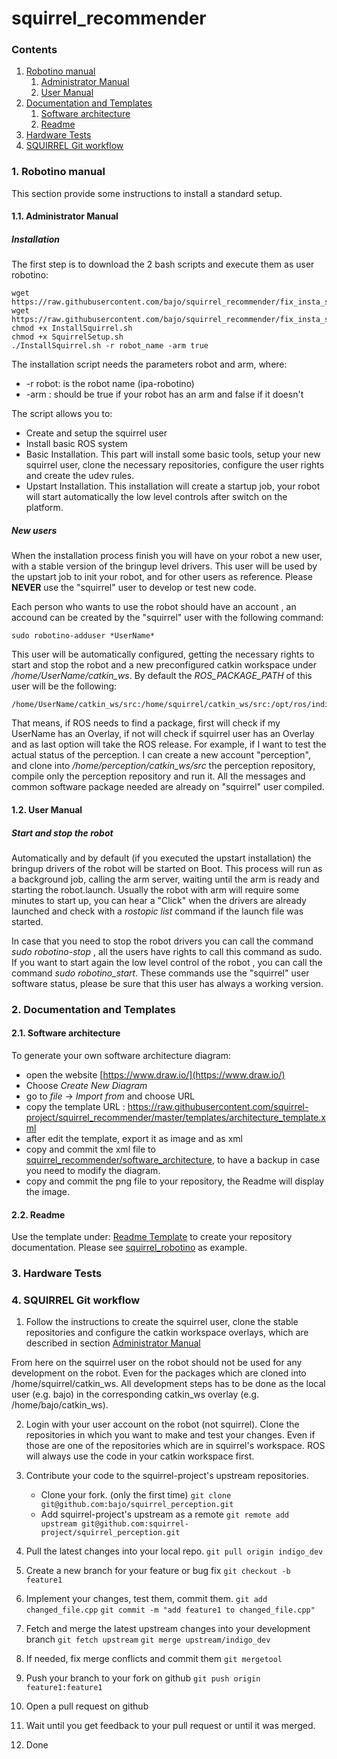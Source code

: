 # squirrel_recommender

### Contents

1. <a href="#Robotino-manual">Robotino manual</a>
     1. <a href="#Administrator-manual">Administrator Manual</a>
     2. <a href="#User-manual">User Manual</a>
2. <a href="#Documentation-and-Templates">Documentation and Templates</a>
     1. <a href="#Software-architecture">Software architecture</a>
     2. <a href="#Readme">Readme</a>
3. <a href="#Hardware-test">Hardware Tests</a>
4. <a href="#Git-workflow">SQUIRREL Git workflow</a>


### 1. Robotino manual <a id="1--installation-requirements"/> 
This section provide some instructions to install a standard setup.
 
#### 1.1. Administrator Manual <a id="Administrator-manual"/> 
##### Installation
The first step is to download the 2 bash scripts and execute them as user robotino:
```
wget https://raw.githubusercontent.com/bajo/squirrel_recommender/fix_insta_script/setup_robotino/InstallSquirrel.sh
wget https://raw.githubusercontent.com/bajo/squirrel_recommender/fix_insta_script/setup_robotino/SquirrelSetup.sh
chmod +x InstallSquirrel.sh
chmod +x SquirrelSetup.sh
./InstallSquirrel.sh -r robot_name -arm true
```

The installation script needs the parameters robot and arm, where:

* -r robot: is the robot name (ipa-robotino)
* -arm : should be true if your robot has an arm and false if it doesn't

The script allows you to:
* Create and setup the squirrel user
* Install basic ROS system
* Basic Installation. This part will install some basic tools, setup your new squirrel user, clone the necessary repositories, configure the user rights and create the udev rules.
* Upstart Installation. This installation will create a startup job, your robot will start automatically the low level controls after switch on the platform. 

##### New users

When the installation process finish you will have on your robot a new user, with a stable version of the bringup level drivers. This user will be used by the upstart job to init your robot, and for other users as reference. Please **NEVER** use the "squirrel" user to develop or test new code.

Each person who wants to use the robot should have an account , an accound can be created by the "squirrel" user with the following command:
```
sudo robotino-adduser *UserName*
```
This user will be automatically configured, getting the necessary rights to start and stop the robot and a new preconfigured catkin workspace under */home/UserName/catkin_ws*. By default the *ROS_PACKAGE_PATH* of this user will be the following:
```
/home/UserName/catkin_ws/src:/home/squirrel/catkin_ws/src:/opt/ros/indigo/share:/opt/ros/indigo/stacks
```
That means, if ROS needs to find a package, first will check if my UserName has an Overlay, if not will check if squirrel user has an Overlay and as last option will take the ROS release. 
For example, if I want to test the actual status of the perception. I can create a new account "perception", and clone into */home/perception/catkin_ws/src* the perception repository, compile only the perception repository and run it. All the messages and common software package needed are already on "squirrel" user compiled. 

#### 1.2. User Manual <a id="User-manual"/> 
##### Start and stop the robot

Automatically and by default (if you executed the upstart installation) the bringup drivers of the robot will be started on Boot. This process will run as a background job, calling the arm server, waiting until the arm is ready and starting the robot.launch. Usually the robot with arm will require some minutes to start up, you can hear a "Click" when the drivers are already launched and check with a *rostopic list* command if the launch file was started.

In case that you need to stop the robot drivers you can call the command *sudo robotino-stop* , all the users have rights to call this command as sudo. If you want to start again the low level control of the robot , you can call the command *sudo robotino_start*. These commands use the "squirrel" user software status, please be sure that this user has always a working version.

### 2. Documentation and Templates <a id="Documentation-and-Templates"/> 

#### 2.1. Software architecture <a id="Software-architecture"/> 

To generate your own software architecture diagram:

* open the website [https://www.draw.io/](https://www.draw.io/)
* Choose *Create New Diagram*
* go to *file* -> *Import from* and choose URL
* copy the template URL : https://raw.githubusercontent.com/squirrel-project/squirrel_recommender/master/templates/architecture_template.xml
* after edit the template, export it as image and as xml 
* copy and commit the xml file to [squirrel_recommender/software_architecture](https://github.com/squirrel-project/squirrel_recommender/tree/master/software_architecture), to have a backup in case you need to modify the diagram.
* copy and commit the png file to your repository, the Readme will display the image.

#### 2.2. Readme <a id="Readme"/> 

Use the template under: [Readme Template](https://raw.githubusercontent.com/squirrel-project/squirrel_recommender/master/templates/README.md) to create your repository documentation. Please see [squirrel_robotino](https://github.com/squirrel-project/squirrel_robotino/blob/indigo_dev/README.md) as example.

### 3. Hardware Tests <a id="Hardware-test"/> 


### 4. SQUIRREL Git workflow<a id="Git-workflow"/> 
1. Follow the instructions to create the squirrel user, clone the stable repositories and configure the catkin workspace overlays, which are described in section <a href="#Administrator-manual">Administrator Manual</a>

From here on the squirrel user on the robot should not be used for any development on the robot. Even for the packages which are cloned into /home/squirrel/catkin_ws.
All development steps has to be done as the local user (e.g. bajo) in the corresponding catkin_ws overlay (e.g. /home/bajo/catkin_ws).

2. Login with your user account on the robot (not squirrel).
Clone the repositories in which you want to make and test your changes. Even if those are one of the repositories which are in squirrel's workspace. ROS will always use the code in your catkin workspace first.

3. Contribute your code to the squirrel-project's upstream repositories.
   * Clone your fork. (only the first time)
`git clone git@github.com:bajo/squirrel_perception.git`
   * Add squirrel-project's upstream as a remote
`git remote add upstream git@github.com:squirrel-project/squirrel_perception.git`
  1. Pull the latest changes into your local repo.
`git pull origin indigo_dev`
  2. Create a new branch for your feature or bug fix
`git checkout -b feature1`
  3. Implement your changes, test them, commit them. 
`git add changed_file.cpp`
`git commit -m "add feature1 to changed_file.cpp"`
  4. Fetch and merge the latest upstream changes into your development branch
`git fetch upstream`
`git merge upstream/indigo_dev`
  5. If needed, fix merge conflicts and commit them
`git mergetool`
  6. Push your branch to your fork on github
`git push origin feature1:feature1`
  7. Open a pull request on github
  8. Wait until you get feedback to your pull request or until it was merged. 
  9. Done

